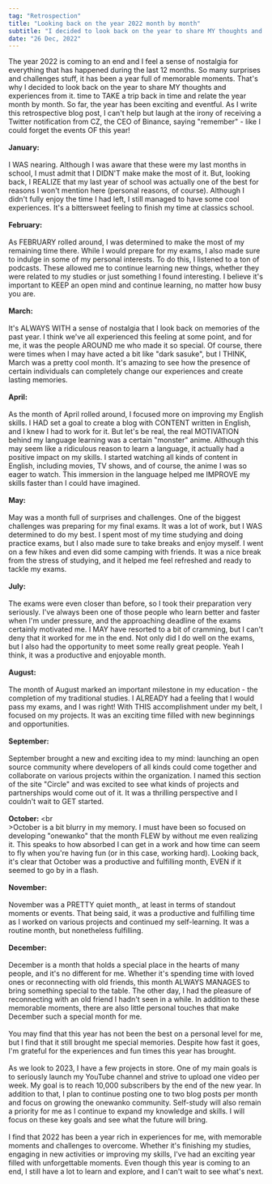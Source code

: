 ```yaml
---
tag: "Retrospection"
title: "Looking back on the year 2022 month by month"
subtitle: "I decided to look back on the year to share MY thoughts and experiences from it."
date: "26 Dec, 2022"
---
```


The year 2022 is coming to an end and I feel a sense of nostalgia for everything that has happened during the last 12 months. So many surprises and challenges stuff, it has been a year full of memorable moments. That's why I decided to look back on the year to share MY thoughts and experiences from it. time to TAKE a trip back in time and relate the year month by month. So far, the year has been exciting and eventful. As I write this retrospective blog post, I can't help but laugh at the irony of receiving a Twitter notification from CZ, the CEO of Binance, saying "remember" - like I could forget the events OF this year!
<br><br>
**January:** <br><br>I WAS nearing. Although I was aware that these were my last months in school, I must admit that I DIDN'T make  make the most of it. But, looking back,  I REALIZE that my last year of school was actually one of the best for reasons I won't mention here (personal reasons, of course). Although I didn't fully enjoy the time I had left, I still managed to have some cool experiences. It's a bittersweet feeling to finish my time at classics school.
<br><br>
**February:** <br><br>As FEBRUARY rolled around, I was determined to make the most of my remaining time there. While I would prepare for my exams, I also made sure to indulge in some of my personal interests. To do this, I listened to a ton of podcasts. These allowed me to continue learning new things, whether they were related to my studies or just something I found interesting. I believe it's important to KEEP an open mind and continue learning, no matter how busy you are.
<br><br>
**March:** <br><br>It's ALWAYS WITH a sense of nostalgia that I look back on memories of the past year. I think we've all experienced this feeling at some point, and for me, it was  the people AROUND me who made it so special. Of course, there were times when I may have acted a bit like "dark sasuke", but I THINK, March was a pretty cool month. It's amazing to see how the presence of certain individuals can completely change our experiences and create lasting memories.
<br><br>
**April:** <br><br>As the month of April rolled around, I focused more on improving my English skills. I HAD set a goal to create a blog with CONTENT written in English, and I knew I had to work for it. But let's be real, the real MOTIVATION behind my language learning was a certain "monster" anime. Although this may seem like a ridiculous reason to learn a language, it actually had a positive impact on my skills. I started watching all kinds of content in English, including movies, TV shows, and of course, the anime I was so eager to watch. This immersion in the language helped me IMPROVE my skills faster than I could have imagined.
<br><br>
**May:** <br><br>May was a month full of surprises and challenges. One of the biggest challenges was preparing for my final exams. It was a lot of work, but I WAS determined to do my best. I spent most of my time studying and doing practice exams, but I also made sure to take breaks and enjoy myself. I went on a few hikes and even did some camping with friends. It was a nice break from the stress of studying, and it helped me feel refreshed and ready to tackle my exams.
<br><br>
**July:** <br><br>The exams were even closer than before, so I took their preparation very seriously. I've always been one of those people who learn better and faster when I'm under pressure, and the approaching deadline of the exams certainly motivated me. I MAY have resorted to a bit of cramming, but I can't deny that it worked for me in the end. Not only did I do well on the exams, but I also had the opportunity to meet some really great people. Yeah I think, it was a productive and enjoyable month.
<br><br>
**August:** <br><br>The month of August marked an important milestone in my education - the completion of my traditional studies. I ALREADY had a feeling that I would pass my exams, and I was right! With THIS accomplishment under my belt, I focused on my projects. It was an exciting time filled with new beginnings and opportunities.
<br><br>
**September:** <br><br>September brought a new and exciting idea to my mind: launching an open source community where developers of all kinds could come together and collaborate on various projects within the organization. I named this section of the site "Circle" and was excited to see what kinds of projects and partnerships would come out of it. It was a thrilling perspective and I couldn't wait to GET started.
<br><br>
**October:** <br<br>>October is a bit blurry in my memory. I must have been so focused on developing "onewanko" that the month FLEW by without me even realizing it. This speaks to how absorbed I can get in a work and how time can seem to fly when you're having fun (or in this case, working hard). Looking back, it's clear that October was a productive and fulfilling month, EVEN if it seemed to go by in a flash.
<br><br>
**November:** <br><br>November was a PRETTY quiet month,, at least in terms of standout moments or events. That being said, it was a productive and fulfilling time as I worked on various projects and continued my self-learning. It was a routine month, but nonetheless fulfilling.
<br><br>
**December:** <br><br>December is a month that holds a special place in the hearts of many people, and it's no different for me. Whether it's spending time with loved ones or reconnecting with old friends, this month ALWAYS MANAGES to bring something special to the table. The other day, I had the pleasure of reconnecting with an old friend I hadn't seen in a while. In addition to these memorable moments, there are also little personal touches that make December such a special month for me.
<br><br>
You may find that this year has not been the best on a personal level for me, but I find that it still brought me special memories. Despite how fast it goes, I'm grateful for the experiences and fun times this year has brought.
<br><br>
As we look to 2023, I have a few projects in store. One of my main goals is to seriously launch my YouTube channel and strive to upload one video per week. My goal is to reach 10,000 subscribers by the end of the new year. In addition to that, I plan to continue posting one to two blog posts per month and focus on growing the onewanko community. Self-study will also remain a priority for me as I continue to expand my knowledge and skills. I will focus on these key goals and see what the future will bring.
<br><br>
I find that 2022 has been a year rich in experiences for me, with memorable moments and challenges to overcome. Whether it's finishing my studies, engaging in new activities or improving my skills, I've had an exciting year filled with unforgettable moments. Even though this year is coming to an end, I still have a lot to learn and explore, and I can't wait to see what's next.